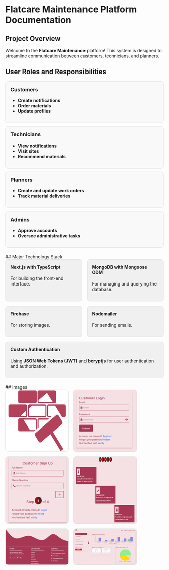 # Flatcare Maintenance Platform Documentation
## Project Overview
Welcome to the **Flatcare Maintenance** platform! This system is designed to streamline communication between customers, technicians, and planners.
## User Roles and Responsibilities
<div style="display: flex; flex-direction: column; gap: 10px; margin-bottom: 20px;">
    <div style="border: 1px solid #ddd; border-radius: 8px; padding: 15px; background-color: #f9f9f9;">
        <h3 style="margin-top: 0;">Customers</h3>
        <ul>
            <li><strong>Create notifications</strong></li>
            <li><strong>Order materials</strong></li>
            <li><strong>Update profiles</strong></li>
        </ul>
    </div>
    <div style="border: 1px solid #ddd; border-radius: 8px; padding: 15px; background-color: #f9f9f9;">
        <h3 style="margin-top: 0;">Technicians</h3>
        <ul>
            <li><strong>View notifications</strong></li>
            <li><strong>Visit sites</strong></li>
            <li><strong>Recommend materials</strong></li>
        </ul>
    </div>
    <div style="border: 1px solid #ddd; border-radius: 8px; padding: 15px; background-color: #f9f9f9;">
        <h3 style="margin-top: 0;">Planners</h3>
        <ul>
            <li><strong>Create and update work orders</strong></li>
            <li><strong>Track material deliveries</strong></li>
        </ul>
    </div>
    <div style="border: 1px solid #ddd; border-radius: 8px; padding: 15px; background-color: #f9f9f9;">
        <h3 style="margin-top: 0;">Admins</h3>
        <ul>
            <li><strong>Approve accounts</strong></li>
            <li><strong>Oversee administrative tasks</strong></li>
        </ul>
    </div>
</div>
## Major Technology Stack
<div style="display: flex; flex-wrap: wrap; gap: 15px; margin-bottom: 20px;">
    <div style="flex: 1; min-width: 200px; border: 1px solid #ddd; border-radius: 8px; padding: 15px; background-color: #f0f0f0;">
        <h4 style="margin-top: 0;">Next.js with TypeScript</h4>
        <p>For building the front-end interface.</p>
    </div>
    <div style="flex: 1; min-width: 200px; border: 1px solid #ddd; border-radius: 8px; padding: 15px; background-color: #f0f0f0;">
        <h4 style="margin-top: 0;">MongoDB with Mongoose ODM</h4>
        <p>For managing and querying the database.</p>
    </div>
    <div style="flex: 1; min-width: 200px; border: 1px solid #ddd; border-radius: 8px; padding: 15px; background-color: #f0f0f0;">
        <h4 style="margin-top: 0;">Firebase</h4>
        <p>For storing images.</p>
    </div>
    <div style="flex: 1; min-width: 200px; border: 1px solid #ddd; border-radius: 8px; padding: 15px; background-color: #f0f0f0;">
        <h4 style="margin-top: 0;">Nodemailer</h4>
        <p>For sending emails.</p>
    </div>
    <div style="flex: 1; min-width: 200px; border: 1px solid #ddd; border-radius: 8px; padding: 15px; background-color: #f0f0f0;">
        <h4 style="margin-top: 0;">Custom Authentication</h4>
        <p>Using <strong>JSON Web Tokens (JWT)</strong> and <strong>bcryptjs</strong> for user authentication and authorization.</p>
    </div>
</div>
## Images
<div style="display: flex; flex-wrap: wrap; gap: 15px;">
    <img src="/public/assets/images/logo.png" alt="Flatcare Logo" width="200" style="border-radius: 8px; border: 1px solid #ddd;"/>
    <img src="/public/assets/images/loginInterface.PNG" alt="Login Interface" width="200" style="border-radius: 8px; border: 1px solid #ddd;"/>
    <img src="/public/assets/images/signupInterface.PNG" alt="Signup Interface" width="200" style="border-radius: 8px; border: 1px solid #ddd;"/>
    <img src="/public/assets/images/userModes.PNG" alt="User Modes" width="200" style="border-radius: 8px; border: 1px solid #ddd;"/>
    <img src="/public/assets/images/footer.PNG" alt="Footer" width="200" style="border-radius: 8px; border: 1px solid #ddd;"/>
    <img src="/public/assets/images/dashboardlayout.PNG" alt="Dashboard Layout" width="200" style="border-radius: 8px; border: 1px solid #ddd;"/>
</div>
